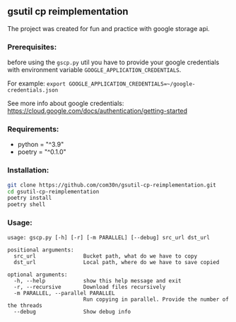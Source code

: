 ## gsutil cp reimplementation
The project was created for fun and practice with google storage api.

### Prerequisites:
before using the `gscp.py` util you have to provide your google credentials
with environment variable `GOOGLE_APPLICATION_CREDENTIALS`. 

For example:
`export GOOGLE_APPLICATION_CREDENTIALS=~/google-credentials.json`

See more info about google credentials: https://cloud.google.com/docs/authentication/getting-started

### Requirements:
- python = "^3.9"
- poetry = "^0.1.0"

### Installation:
```bash
git clone https://github.com/com30n/gsutil-cp-reimplementation.git
cd gsutil-cp-reimplementation
poetry install
poetry shell 
```

### Usage:
```bazaar
usage: gscp.py [-h] [-r] [-m PARALLEL] [--debug] src_url dst_url

positional arguments:
  src_url               Bucket path, what do we have to copy
  dst_url               Local path, where do we have to save copied

optional arguments:
  -h, --help            show this help message and exit
  -r, --recursive       Download files recursively
  -m PARALLEL, --parallel PARALLEL
                        Run copying in parallel. Provide the number of the threads
  --debug               Show debug info
```
